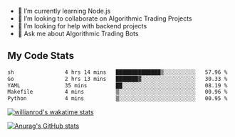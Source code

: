 
- 🌱 I’m currently learning Node.js
- 👯 I’m looking to collaborate on Algorithmic Trading Projects
- 🤔 I’m looking for help with backend projects
- 💬 Ask me about Algorithmic Trading Bots

## My Code Stats

<!--START_SECTION:waka-->

```txt
sh                4 hrs 14 mins   ██████████████▒░░░░░░░░░░   57.96 %
Go                2 hrs 13 mins   ███████▓░░░░░░░░░░░░░░░░░   30.33 %
YAML              35 mins         ██░░░░░░░░░░░░░░░░░░░░░░░   08.19 %
Makefile          4 mins          ▒░░░░░░░░░░░░░░░░░░░░░░░░   00.96 %
Python            4 mins          ▒░░░░░░░░░░░░░░░░░░░░░░░░   00.95 %
```

<!--END_SECTION:waka-->

[![willianrod's wakatime stats](https://github-readme-stats.vercel.app/api/wakatime?username=holdandup&layout=compact&theme=react&custom_title=Wakatime%20All%20Time%20Stats&langs_count=8)](https://github.com/anuraghazra/github-readme-stats)

[![Anurag's GitHub stats](https://github-readme-stats.vercel.app/api?username=Kevinbarrero)](https://github.com/anuraghazra/github-readme-stats)




